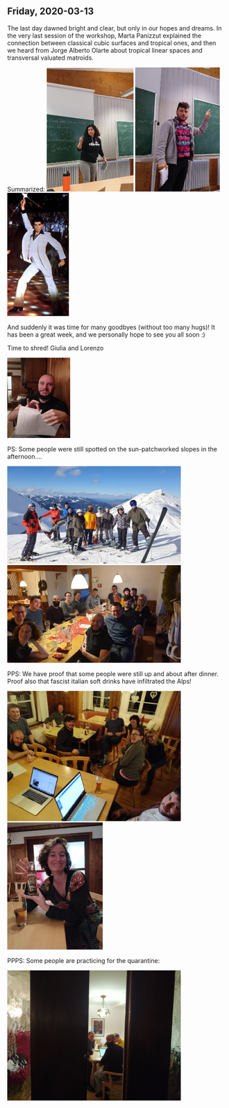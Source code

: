 ---
---

## Friday, 2020-03-13

The last day dawned bright and clear, but only in our hopes and dreams. In the very last session of the workshop, 
Marta Panizzut explained the connection between classical cubic surfaces and tropical ones, and then we heard from 
Jorge Alberto Olarte about tropical linear spaces and transversal valuated matroids. 

Summarized:
<img src="./pics/marta.jpg" width="200">
<img src="./pics/jorge.jpg" width="195">
<img src="./pics/john3.jpg" width="142">

And suddenly it was time for many goodbyes (without too many hugs)! It has been a great week, and we personally hope to see you all soon :)

Time to shred!
Giulia and Lorenzo 

<img src="./pics/shredder.jpg" width="145">


PS: Some people were still spotted on the sun-patchworked slopes in the afternoon....

<img src="./pics/skiingsurvivors.jpg" width="400">
<img src="./pics/dinnersurvivors.jpg" width="400">

PPS: We have proof that some people were still up and about after dinner. Proof also that fascist italian soft drinks 
have infiltrated the Alps!

<img src="./pics/lastevening.jpg" width="400">
<img src="./pics/almdudler.jpg" width="220">

PPPS: Some people are practicing for the quarantine:

<img src="./pics/old_crew.jpg" width="400">





